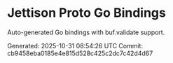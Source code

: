 # Jettison Proto Go Bindings

Auto-generated Go bindings with buf.validate support.

Generated: 2025-10-31 08:54:26 UTC
Commit: cb9458eba0185e4e815d528c425c2dc7c42d4d67
